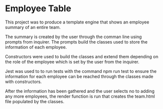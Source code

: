 # Employee Table

This project was to produce a template engine that shows an employee summary of an entire team.

The summary is created by the user through the comman line using prompts from inquirer. The prompts build the classes used to store the information of each employee.

Constructors were used to build the classes and extend them depending on the role of the employee which is set by the user from the inquirer.

Jest was used to to run tests with the command npm run test to ensure the information for each employee can be reached through the classes made with constructors.

After the information has been gathered and the user selects no to adding any more employees, the render function is run that creates the team.html file populated by the classes.
